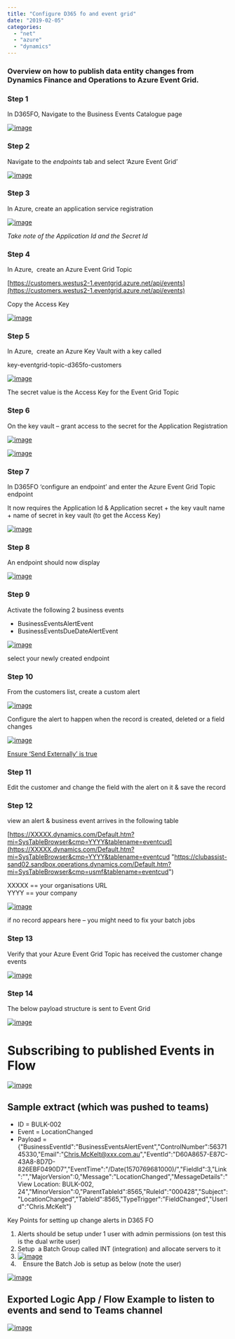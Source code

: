 ```yaml
---
title: "Configure D365 fo and event grid"
date: "2019-02-05"
categories: 
  - "net"
  - "azure"
  - "dynamics"
---
```


### Overview on how to publish data entity changes from Dynamics Finance and Operations to Azure Event Grid.

### Step 1

In D365FO, Navigate to the Business Events Catalogue page

[![image](images/image_thumb.png "image")](http://blog.mckelt.com/https://raw.githubusercontent.com/chrismckelt/chrismckelt.github.io/master/_posts/posts/images//2019/10/image.png)

### Step 2

Navigate to the _endpoints_ tab and select ‘Azure Event Grid’

[![image](images/image_thumb-1.png "image")](http://blog.mckelt.com/https://raw.githubusercontent.com/chrismckelt/chrismckelt.github.io/master/_posts/posts/images//2019/10/image-1.png)

### Step 3

In Azure, create an application service registration

[![image](images/image_thumb-2.png "image")](http://blog.mckelt.com/https://raw.githubusercontent.com/chrismckelt/chrismckelt.github.io/master/_posts/posts/images//2019/10/image-2.png)

_Take note of the Application Id and the Secret Id_

### Step 4

In Azure,  create an Azure Event Grid Topic

[https://customers.westus2-1.eventgrid.azure.net/api/events](https://customers.westus2-1.eventgrid.azure.net/api/events)

Copy the Access Key

[![image](images/image_thumb-3.png "image")](http://blog.mckelt.com/https://raw.githubusercontent.com/chrismckelt/chrismckelt.github.io/master/_posts/posts/images//2019/10/image-3.png)

### Step 5

In Azure,  create an Azure Key Vault with a key called

key-eventgrid-topic-d365fo-customers

[![image](images/image_thumb-4.png "image")](http://blog.mckelt.com/https://raw.githubusercontent.com/chrismckelt/chrismckelt.github.io/master/_posts/posts/images//2019/10/image-4.png)

The secret value is the Access Key for the Event Grid Topic

### Step 6

On the key vault – grant access to the secret for the Application Registration

[![image](images/image_thumb-5.png "image")](http://blog.mckelt.com/https://raw.githubusercontent.com/chrismckelt/chrismckelt.github.io/master/_posts/posts/images//2019/10/image-5.png)

[![image](images/image_thumb-6.png "image")](http://blog.mckelt.com/https://raw.githubusercontent.com/chrismckelt/chrismckelt.github.io/master/_posts/posts/images//2019/10/image-6.png)

### Step 7

In D365FO ‘configure an endpoint’ and enter the Azure Event Grid Topic endpoint

It now requires the Application Id & Application secret + the key vault name + name of secret in key vault (to get the Access Key)

[![image](images/image_thumb-7.png "image")](http://blog.mckelt.com/https://raw.githubusercontent.com/chrismckelt/chrismckelt.github.io/master/_posts/posts/images//2019/10/image-7.png)

### Step 8

An endpoint should now display

[![image](images/image_thumb-8.png "image")](http://blog.mckelt.com/https://raw.githubusercontent.com/chrismckelt/chrismckelt.github.io/master/_posts/posts/images//2019/10/image-8.png)

### Step 9

Activate the following 2 business events

- BusinessEventsAlertEvent
- BusinessEventsDueDateAlertEvent

[![image](images/image_thumb-9.png "image")](http://blog.mckelt.com/https://raw.githubusercontent.com/chrismckelt/chrismckelt.github.io/master/_posts/posts/images//2019/10/image-9.png)

select your newly created endpoint

### Step 10

From the customers list, create a custom alert

[![image](images/image_thumb-10.png "image")](http://blog.mckelt.com/https://raw.githubusercontent.com/chrismckelt/chrismckelt.github.io/master/_posts/posts/images//2019/10/image-10.png)

Configure the alert to happen when the record is created, deleted or a field changes

[![image](images/image_thumb-11.png "image")](http://blog.mckelt.com/https://raw.githubusercontent.com/chrismckelt/chrismckelt.github.io/master/_posts/posts/images//2019/10/image-11.png)

[Ensure ‘Send Externally’ is true](https://docs.microsoft.com/en-us/dynamics365/fin-ops-core/dev-itpro/business-events/alerts-business-events)

### Step 11

Edit the customer and change the field with the alert on it & save the record

### Step 12

view an alert & business event arrives in the following table

[https://XXXXX.dynamics.com/Default.htm?mi=SysTableBrowser&cmp=YYYY&tablename=eventcud](https://XXXXX.dynamics.com/Default.htm?mi=SysTableBrowser&cmp=YYYY&tablename=eventcud "https://clubassist-sand02.sandbox.operations.dynamics.com/Default.htm?mi=SysTableBrowser&cmp=usmf&tablename=eventcud")

XXXXX == your organisations URL  
YYYY == your company

[![image](images/image_thumb-14.png "image")](http://blog.mckelt.com/https://raw.githubusercontent.com/chrismckelt/chrismckelt.github.io/master/_posts/posts/images//2019/10/image-14.png)

if no record appears here – you might need to fix your batch jobs

### Step 13

Verify that your Azure Event Grid Topic has received the customer change events

[![image](images/image_thumb-12.png "image")](http://blog.mckelt.com/https://raw.githubusercontent.com/chrismckelt/chrismckelt.github.io/master/_posts/posts/images//2019/10/image-12.png)

### Step 14

The below payload structure is sent to Event Grid

[![image](images/image_thumb-13.png "image")](http://blog.mckelt.com/https://raw.githubusercontent.com/chrismckelt/chrismckelt.github.io/master/_posts/posts/images//2019/10/image-13.png)

# Subscribing to published Events in Flow

[![image](images/image_thumb-15.png "image")](http://blog.mckelt.com/https://raw.githubusercontent.com/chrismckelt/chrismckelt.github.io/master/_posts/posts/images//2019/10/image-15.png)

## Sample extract (which was pushed to teams)

- ID = BULK-002
- Event = LocationChanged
- Payload = {"BusinessEventId":"BusinessEventsAlertEvent","ControlNumber":5637145330,"Email":"Chris.McKelt@xxx.com.au","EventId":"D60A8657-E87C-43A8-8D7D-826EBF0490D7","EventTime":"/Date(1570769681000)/","FieldId":3,"Link":"","MajorVersion":0,"Message":"LocationChanged","MessageDetails":"View Location: BULK-002, 24","MinorVersion":0,"ParentTableId":8565,"RuleId":"000428","Subject":"LocationChanged","TableId":8565,"TypeTrigger":"FieldChanged","UserId":"Chris.McKelt"}

Key Points for setting up change alerts in D365 FO

1. Alerts should be setup under 1 user with admin permissions (on test this is the dual write user)
2. Setup  a Batch Group called INT (integration) and allocate servers to it
3. [![image](images/image_thumb-11.png "image")](http://blog.mckelt.com/https://raw.githubusercontent.com/chrismckelt/chrismckelt.github.io/master/_posts/posts/images//2020/02/image-11.png)
4.    Ensure the Batch Job is setup as below (note the user) 

[![image](images/image_thumb-12.png "image")](http://blog.mckelt.com/https://raw.githubusercontent.com/chrismckelt/chrismckelt.github.io/master/_posts/posts/images//2020/02/image-12.png)

## Exported Logic App / Flow Example to listen to events and send to Teams channel

[![image](images/image_thumb-13.png "image")](http://blog.mckelt.com/https://raw.githubusercontent.com/chrismckelt/chrismckelt.github.io/master/_posts/posts/images//2020/02/image-13.png)
